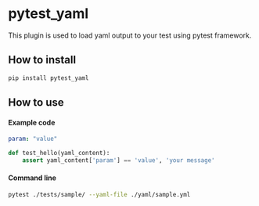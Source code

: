 # pytest_yaml

This plugin is used to load yaml output to your test using pytest framework.

## How to install

```bash
pip install pytest_yaml
```

## How to use

#### Example code

```yaml
param: "value"
```

```python
def test_hello(yaml_content):
    assert yaml_content['param'] == 'value', 'your message'
```

#### Command line

```bash
pytest ./tests/sample/ --yaml-file ./yaml/sample.yml
```
